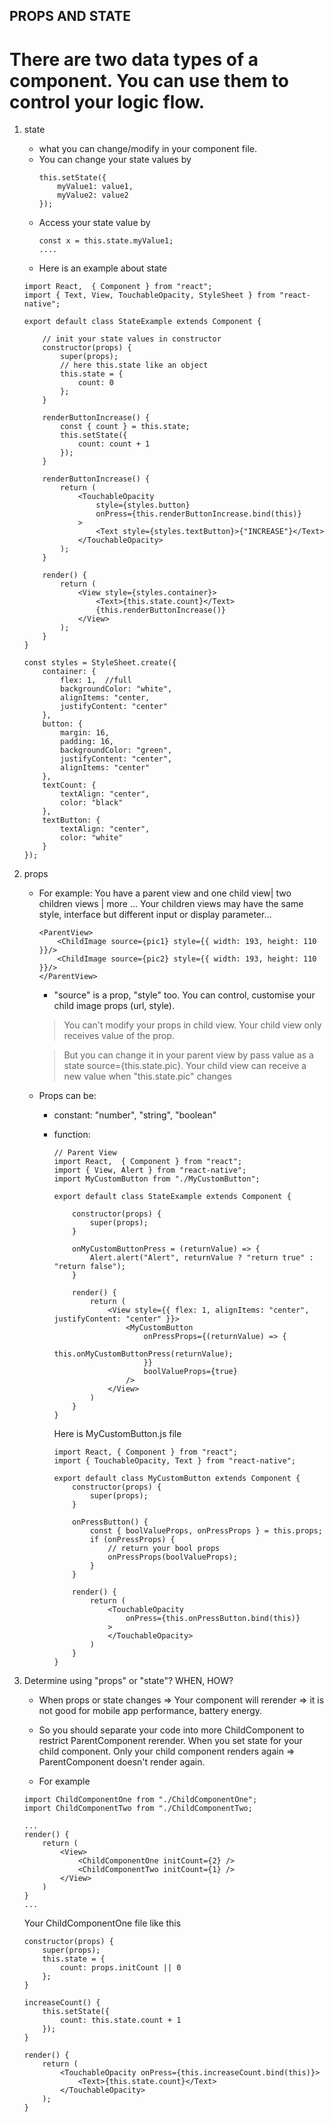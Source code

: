 ## PROPS AND STATE

# There are two data types of a component. You can use them to control your logic flow.

1. state
    * what you can change/modify in your component file. 
    * You can change your state values by
        ```
        this.setState({
            myValue1: value1,
            myValue2: value2
        });
        ```
    * Access your state value by
        ```
        const x = this.state.myValue1;
        ....

        ```
    * Here is an example about state
    ```
    import React,  { Component } from "react";
    import { Text, View, TouchableOpacity, StyleSheet } from "react-native";

    export default class StateExample extends Component {

        // init your state values in constructor
        constructor(props) {
            super(props);
            // here this.state like an object
            this.state = {
                count: 0
            };
        }

        renderButtonIncrease() {
            const { count } = this.state;
            this.setState({
                count: count + 1
            });
        }

        renderButtonIncrease() {
            return (
                <TouchableOpacity
                    style={styles.button}
                    onPress={this.renderButtonIncrease.bind(this)}
                >
                    <Text style={styles.textButton}>{"INCREASE"}</Text>
                </TouchableOpacity>
            );
        }

        render() {
            return (
                <View style={styles.container}>
                    <Text>{this.state.count}</Text>
                    {this.renderButtonIncrease()}
                </View>
            );
        }
    }

    const styles = StyleSheet.create({
        container: {
            flex: 1,  //full
            backgroundColor: "white",
            alignItems: "center, 
            justifyContent: "center"
        },
        button: {
            margin: 16,
            padding: 16,
            backgroundColor: "green",
            justifyContent: "center",
            alignItems: "center"
        },
        textCount: {
            textAlign: "center",
            color: "black"
        },
        textButton: {
            textAlign: "center",
            color: "white"
        }
    });
    ```

2. props
    * For example: You have a parent view and one child view| two children views | more ... Your children views may have the same style, interface but different input or display parameter...
        ```
        <ParentView>
            <ChildImage source={pic1} style={{ width: 193, height: 110 }}/>
            <ChildImage source={pic2} style={{ width: 193, height: 110 }}/>
        </ParentView>
        ```
        * "source" is a prop, "style" too. You can control, customise your child image props (url, style).

        > You can't modify your props in child view. Your child view only receives value of the prop. 
        
        > But you can change it in your parent view by pass value as a state source={this.state.pic}. Your child view can receive a new value when "this.state.pic" changes

    * Props can be:
        * constant: "number", "string", "boolean"
        * function:

            ```
            // Parent View
            import React,  { Component } from "react";
            import { View, Alert } from "react-native";
            import MyCustomButton from "./MyCustomButton";

            export default class StateExample extends Component {

                constructor(props) {
                    super(props);
                }

                onMyCustomButtonPress = (returnValue) => {
                    Alert.alert("Alert", returnValue ? "return true" : "return false");
                }

                render() {
                    return (
                        <View style={{ flex: 1, alignItems: "center", justifyContent: "center" }}>
                            <MyCustomButton
                                onPressProps={(returnValue) => {
                                    this.onMyCustomButtonPress(returnValue);
                                }}
                                boolValueProps={true}
                            />
                        </View>
                    )
                }
            }
            ```
            Here is MyCustomButton.js file
            ```
            import React, { Component } from "react";
            import { TouchableOpacity, Text } from "react-native";

            export default class MyCustomButton extends Component {
                constructor(props) {
                    super(props);
                }

                onPressButton() {
                    const { boolValueProps, onPressProps } = this.props;
                    if (onPressProps) {
                        // return your bool props
                        onPressProps(boolValueProps);
                    }
                }

                render() {
                    return (
                        <TouchableOpacity
                            onPress={this.onPressButton.bind(this)}
                        >
                        </TouchableOpacity>
                    )
                }
            }

            ```

3. Determine using "props" or "state"? WHEN, HOW?

    * When props or state changes => Your component will rerender => it is not good for mobile app performance, battery energy.

    * So you should separate your code into more ChildComponent to restrict ParentComponent rerender. When you set state for your child component. Only your child component renders again =>  ParentComponent doesn't render again.

    * For example
    
    ```
    import ChildComponentOne from "./ChildComponentOne";
    import ChildComponentTwo from "./ChildComponentTwo;

    ...
    render() {
        return (
            <View>
                <ChildComponentOne initCount={2} />
                <ChildComponentTwo initCount={1} />
            </View>
        )
    }
    ...
    ```

    Your ChildComponentOne file like this
    ```
    constructor(props) {
        super(props);
        this.state = {
            count: props.initCount || 0
        };
    }

    increaseCount() {
        this.setState({
            count: this.state.count + 1
        });
    }

    render() {
        return (
            <TouchableOpacity onPress={this.increaseCount.bind(this)}>
                <Text>{this.state.count}</Text>
            </TouchableOpacity>            
        );
    }
    ```
